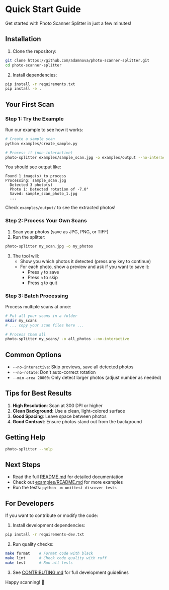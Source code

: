 # Quick Start Guide

Get started with Photo Scanner Splitter in just a few minutes!

## Installation

1. Clone the repository:
```bash
git clone https://github.com/adamnova/photo-scanner-splitter.git
cd photo-scanner-splitter
```

2. Install dependencies:
```bash
pip install -r requirements.txt
pip install -e .
```

## Your First Scan

### Step 1: Try the Example

Run our example to see how it works:

```bash
# Create a sample scan
python examples/create_sample.py

# Process it (non-interactive)
photo-splitter examples/sample_scan.jpg -o examples/output --no-interactive
```

You should see output like:
```
Found 1 image(s) to process
Processing: sample_scan.jpg
  Detected 3 photo(s)
  Photo 1: Detected rotation of -7.0°
  Saved: sample_scan_photo_1.jpg
  ...
```

Check `examples/output/` to see the extracted photos!

### Step 2: Process Your Own Scans

1. Scan your photos (save as JPG, PNG, or TIFF)
2. Run the splitter:

```bash
photo-splitter my_scan.jpg -o my_photos
```

3. The tool will:
   - Show you which photos it detected (press any key to continue)
   - For each photo, show a preview and ask if you want to save it:
     - Press `y` to save
     - Press `n` to skip
     - Press `q` to quit

### Step 3: Batch Processing

Process multiple scans at once:

```bash
# Put all your scans in a folder
mkdir my_scans
# ... copy your scan files here ...

# Process them all
photo-splitter my_scans/ -o all_photos --no-interactive
```

## Common Options

- `--no-interactive`: Skip previews, save all detected photos
- `--no-rotate`: Don't auto-correct rotation
- `--min-area 20000`: Only detect larger photos (adjust number as needed)

## Tips for Best Results

1. **High Resolution**: Scan at 300 DPI or higher
2. **Clean Background**: Use a clean, light-colored surface
3. **Good Spacing**: Leave space between photos
4. **Good Contrast**: Ensure photos stand out from the background

## Getting Help

```bash
photo-splitter --help
```

## Next Steps

- Read the full [README.md](README.md) for detailed documentation
- Check out [examples/README.md](examples/README.md) for more examples
- Run the tests: `python -m unittest discover tests`

## For Developers

If you want to contribute or modify the code:

1. Install development dependencies:
```bash
pip install -r requirements-dev.txt
```

2. Run quality checks:
```bash
make format    # Format code with black
make lint      # Check code quality with ruff
make test      # Run all tests
```

3. See [CONTRIBUTING.md](CONTRIBUTING.md) for full development guidelines

Happy scanning! 📸
